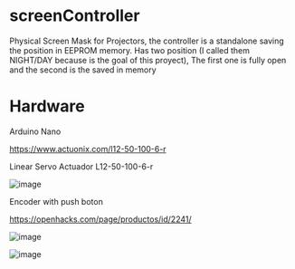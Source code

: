 # screenController
Physical Screen Mask for Projectors, the controller is a standalone saving the position in EEPROM memory. 
Has two position (I called them NIGHT/DAY because is the goal of this proyect), The first one is fully open and the second is the saved in memory


# Hardware
Arduino Nano

https://www.actuonix.com/l12-50-100-6-r

Linear Servo Actuador L12-50-100-6-r

![image](https://github.com/sector7gp/screenController/assets/1781640/dd2b39b4-c4c9-49eb-b4a1-3c516859f847)

Encoder with push boton 

https://openhacks.com/page/productos/id/2241/

![image](https://github.com/sector7gp/screenController/assets/1781640/fcb37f39-6a7e-44e0-9162-84a558d761f4)

![image](https://github.com/sector7gp/screenController/assets/1781640/f59aeb23-1e16-4eb5-9889-be7ae8490156)

